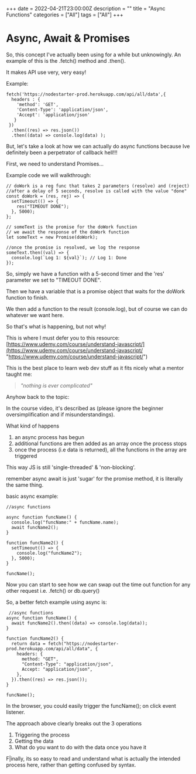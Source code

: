 +++
date = 2022-04-21T23:00:00Z
description = ""
title = "Async Functions"
categories = ["All"]
tags = ["All"]
+++
# Async,  Await & Promises

So, this concept I've actually been using for a while but unknowingly. An example of this is the .fetch() method and .then(). 

It makes API use very, very easy! 

Example:

    fetch('https://nodestarter-prod.herokuapp.com/api/all/data',{
      headers : { 
        'method': 'GET',
        'Content-Type': 'application/json',
        'Accept': 'application/json'
       }
     })
      .then((res) => res.json())
      .then((data) => console.log(data) );

But, let's take a look at how we can actually do async functions because Ive definitely been a perpetrator of callback hell!!!

First, we need to understand Promises...

Example code we will walkthrough:

    // doWork is a reg func that takes 2 parameters (resolve) and (reject)
    //after a delay of 5 seconds, resolve is called with the value "done"
    const doWork = (res, rej) => {
      setTimeout(() => {
        res("TIMEOUT DONE");
      }, 5000);
    };
    
    // someText is the promise for the doWork function
    // we await the response of the doWork function
    let someText = new Promise(doWork);
    
    //once the promise is resolved, we log the response
    someText.then((val) => {
      console.log(`Log 1: ${val}`); // Log 1: Done
    });

So, simply we have a function with a 5-second timer and the 'res' parameter we set to "TIMEOUT DONE".

Then we have a variable that is a promise object that waits for the doWork function to finish. 

We then add a function to the result (console.log), but of course we can do whatever we want here. 

So that's what is happening, but not why!

This is where I must defer you to this resource: [https://www.udemy.com/course/understand-javascript/](https://www.udemy.com/course/understand-javascript/ "https://www.udemy.com/course/understand-javascript/")

This is the best place to learn web dev stuff as it fits nicely what a mentor taught me:

> _"nothing is ever complicated"_

Anyhow back to the topic:

In the course video, it's described as (please ignore the beginner oversimplification and if misunderstandings). 

What kind of happens

1. an async process has begun 
2. additional functions are then added as an array once the process stops
3. once the process (i.e data is returned), all the functions in the array are triggered

This way JS is still 'single-threaded' & 'non-blocking'. 

remember async await is just 'sugar' for the promise method, it is literally the same thing.

basic async example:

    //async functions
    
    async function funcName() {
      console.log("funcName:" + funcName.name);
      await funcName2();
    }
    
    function funcName2() {
      setTimeout(() => {
        console.log("funcName2");
      }, 5000);
    }
    
    funcName();

Now you can start to see how we can swap out the time out function for any other request i.e. .fetch() or db.query() 

So, a better fetch example using async is: 

     //async functions
    async function funcName() {
      await funcName2().then((data) => console.log(data));
    }
    
    function funcName2() {
      return data = fetch("https://nodestarter-prod.herokuapp.com/api/all/data", {
        headers: {
          method: "GET",
          "Content-Type": "application/json",
          Accept: "application/json",
        },
      }).then((res) => res.json());
    }
    
    funcName();

In the browser, you could easily trigger the funcName(); on click event listener.

The approach above clearly breaks out the 3 operations

1. Triggering the process
2. Getting the data 
3. What do you want to do with the data once you have it

F|inally, its so easy to read and understand what is actually the intended process here, rather than getting confused by syntax.